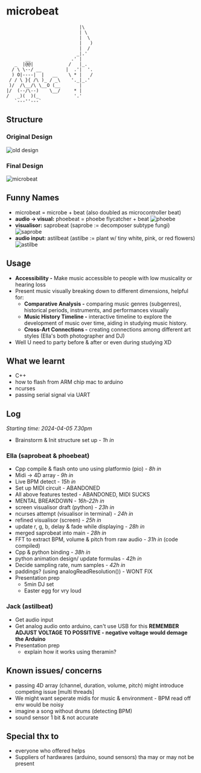 # microbeat
```
                           |\   
                           | \  
                           |  \ 
                           |   )
                           |  / 
                          _|.'  
       __               .' |         
   _  |@@|             /   |_.  
  / \ \--/ __         |  .'|  '.
  ) O|----|  |   __    \ * |   /
 / / \ }{ /\ )_ / _\    '._|_.' 
 )/  /\__/\ \__O (__       |    
|/  (--/\--)    \__/     * |    
/   _)(  )(_             '.'    
   `---''---`
```

## Structure
### Original Design
![old design](./media/originalDesign.png)

### Final Design
![microbeat](./media/microbeat.png)

## Funny Names
- microbeat = microbe + beat (also doubled as microcontroller beat)
- **audio -> visual:** phoebeat = phoebe flycatcher + beat
![phoebe](./media/phoebe.png)
- **visualisor:** saprobeat (saprobe := decomposer subtype fungi)
![saprobe](./media/saprobe.jpeg)
- **audio input:** astilbeat (astilbe := plant w/ tiny white, pink, or red flowers)
![astilbe](./media/astilbe.jpeg)

## Usage
- **Accessibility -** Make music accessible to people with low musicality or hearing loss
- Present music visually breaking down to different dimensions, helpful for:
	- **Comparative Analysis -** comparing music genres (subgenres), historical periods, instruments, and performances visually
	- **Music History Timeline -** interactive timeline to explore the development of music over time, aiding in studying music history.
	- **Cross-Art Connections -** creating connections among different art styles (Ella's both photographer and DJ)
- Well U need to party before & after or even during studying XD


## What we learnt
- C++
- how to flash from ARM chip mac to arduino
- ncurses
- passing serial signal via UART

## Log
*Starting time: 2024-04-05 7.30pm*
- Brainstorm & Init structure set up 					- *1h in*

### Ella (saprobeat & phoebeat)
- Cpp compile & flash onto uno using platformio (pio) 	- *8h in*
- Midi -> 4D array										- *9h in*
- Live BPM detect										- *15h in*
- Set up MIDI circuit									- ABANDONED
- All above features tested								- ABANDONED, MIDI SUCKS
- MENTAL BREAKDOWN										- *16h-22h in*
- screen visualisor draft (python)						- *23h in*
- ncurses attempt (visualisor in terminal)				- *24h in*
- refined visualisor (screen)							- *25h in*
- update r, g, b, delay & fade while displaying			- *28h in*
- merged saprobeat into main 							- *28h in*
- FFT to extract BPM, volume & pitch from raw audio 	- *31h in* (code compiled)
- Cpp & python binding									- *38h in*
- python animation design/ update formulas				- *42h in*
- Decide sampling rate, num samples						- *42h in*
- paddings? (using analogReadResolution())				- WONT FIX
- Presentation prep
	- 5min DJ set
	- Easter egg for vry loud


### Jack (astilbeat)
- Get audio input
- Get analog audio onto arduino, can't use USB for this **REMEMBER ADJUST VOLTAGE TO POSSITIVE - negative voltage would demage the Arduino**
- Presentation prep
	- explain how it works using theramin?

## Known issues/ concerns
- passing 4D array (channel, duration, volume, pitch) might introduce competing issue [multi threads]
- We might want seperate midis for music & environment - BPM read off env would be noisy
- imagine a song without drums (detecting BPM)
- sound sensor 1 bit & not accurate

## Special thx to
- everyone who offered helps
- Suppliers of hardwares (arduino, sound sensors) tha may or may not be present



